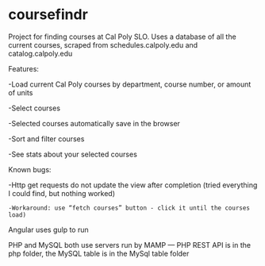 # coursefindr
Project for finding courses at Cal Poly SLO. Uses a database of all the current courses, scraped from schedules.calpoly.edu and catalog.calpoly.edu

Features:

-Load current Cal Poly courses by department, course number, or amount of units

-Select courses 

-Selected courses automatically save in the browser

-Sort and filter courses

-See stats about your selected courses

Known bugs:

-Http get requests do not update the view after completion (tried everything I could find, but nothing worked)

    -Workaround: use “fetch courses” button - click it until the courses load)

Angular uses gulp to run

PHP and MySQL both use servers run by MAMP — PHP REST API is in the php folder, the MySQL table is in the MySql table folder